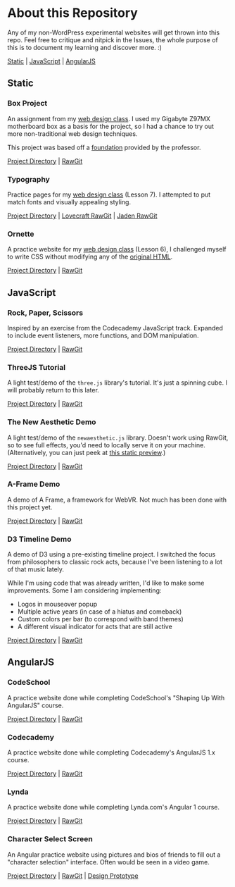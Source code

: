 # About this Repository
Any of my non-WordPress experimental websites will get thrown into this repo. Feel free to critique and nitpick in the Issues, the whole purpose of this is to document my learning and discover more. :)

[Static](#static) | [JavaScript](#javascript) | [AngularJS](#angularjs)

## Static

### Box Project
An assignment from my [web design class](https://dmd1070.com/lessons/box-project.html). I used my Gigabyte Z97MX motherboard box as a basis for the project, so I had a chance to try out more non-traditional web design techniques.

This project was based off a [foundation](https://github.com/DMD1070/project-template) provided by the professor.

[Project Directory](https://github.com/emilyeserven/testwebsites/tree/master/boxproject) | [RawGit](https://rawgit.com/emilyeserven/testwebsites/master/boxproject/index.html)

### Typography
Practice pages for my [web design class](https://dmd1070.com/lessons/7-web-typography.html#activity-type-setting-an-article) (Lesson 7). I attempted to put match fonts and visually appealing styling.

[Project Directory](https://github.com/emilyeserven/testwebsites/tree/master/typography) | [Lovecraft RawGit](https://rawgit.com/emilyeserven/testwebsites/master/typography/lovecraft.html) | [Jaden RawGit](https://rawgit.com/emilyeserven/testwebsites/master/typography/smith.html)

### Ornette
A practice website for my [web design class](https://dmd1070.com/) (Lesson 6), I challenged myself to write CSS without modifying any of the [original HTML](https://rawgit.com/emilyeserven/testwebsites/master/ornette/original/index.html).

[Project Directory](https://github.com/emilyeserven/testwebsites/tree/master/ornette) | [RawGit](https://rawgit.com/emilyeserven/testwebsites/master/ornette/index.html)

## JavaScript

### Rock, Paper, Scissors

Inspired by an exercise from the Codecademy JavaScript track. Expanded to include event listeners, more functions, and DOM manipulation.

[Project Directory](https://github.com/emilyeserven/testwebsites/tree/master/js/codeacademy) | [RawGit](https://rawgit.com/emilyeserven/testwebsites/master/js/codeacademy/rock-paper-scissors.html)

### ThreeJS Tutorial

A light test/demo of the `three.js` library's tutorial. It's just a spinning cube. I will probably return to this later.

[Project Directory](https://github.com/emilyeserven/testwebsites/tree/master/js/threejs) | [RawGit](https://rawgit.com/emilyeserven/testwebsites/master/js/threejs/tutorial.html)

### The New Aesthetic Demo

A light test/demo of the `newaesthetic.js` library. Doesn't work using RawGit, so to see full effects, you'd need to locally serve it on your machine. (Alternatively, you can just peek at [this static preview](https://raw.githubusercontent.com/emilyeserven/testwebsites/master/js/theNewAesthetic/itWorkedBefore.png).)

[Project Directory](https://github.com/emilyeserven/testwebsites/tree/master/js/theNewAesthetic) | [RawGit](https://rawgit.com/emilyeserven/testwebsites/master/js/theNewAesthetic/testproj.html)

### A-Frame Demo

A demo of A Frame, a framework for WebVR. Not much has been done with this project yet.

[Project Directory](https://github.com/emilyeserven/testwebsites/tree/master/vr/aframe-test) | [RawGit](https://rawgit.com/emilyeserven/testwebsites/master/vr/aframe-test/index.html)

### D3 Timeline Demo

A demo of D3 using a pre-existing timeline project. I switched the focus from philosophers to classic rock acts, because I've been listening to a lot of that music lately.

While I'm using code that was already written, I'd like to make some improvements. Some I am considering implementing:

* Logos in mouseover popup
* Multiple active years (in case of a hiatus and comeback)
* Custom colors per bar (to correspond with band themes)
* A different visual indicator for acts that are still active

[Project Directory](https://github.com/emilyeserven/testwebsites/tree/master/js/d3/d3timeline) | [RawGit](https://rawgit.com/emilyeserven/testwebsites/master/js/d3/d3timeline/index.html)

## AngularJS

### CodeSchool

A practice website done while completing CodeSchool's "Shaping Up With AngularJS" course.

[Project Directory](https://github.com/emilyeserven/testwebsites/tree/master/js/angular/codeschool) | [RawGit](https://rawgit.com/emilyeserven/testwebsites/master/js/angular/codeschool/index.html)

### Codecademy

A practice website done while completing Codecademy's AngularJS 1.x course.

[Project Directory](https://github.com/emilyeserven/testwebsites/tree/master/js/angular/codecademy) |
[RawGit](https://rawgit.com/emilyeserven/testwebsites/master/js/angular/codecademy/index.html)

### Lynda

A practice website done while completing Lynda.com's Angular 1 course.

[Project Directory](https://github.com/emilyeserven/testwebsites/tree/master/js/angular/lynda) | [RawGit](https://rawgit.com/emilyeserven/testwebsites/master/js/angular/lynda/index.html)

### Character Select Screen

An Angular practice website using pictures and bios of friends to fill out a "character selection" interface. Often would be seen in a video game.

[Project Directory](https://github.com/emilyeserven/testwebsites/tree/master/js/angular/chara-select) | [RawGit](https://rawgit.com/emilyeserven/testwebsites/master/js/angular/chara-select/index.html) | [Design Prototype](https://xd.adobe.com/view/3b08ed02-f5b2-466a-bac0-36a73406dca3/screen/6adad8e9-9bc5-4838-9b7d-ec73c0b0e083/Home-Page/)
